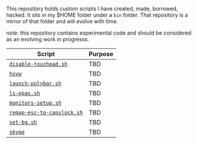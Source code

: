 This repository holds custom scripts I have created, made, borrowed, hacked. It
sits in my $HOME folder under a `bin` folder. That repository is a mirror of
that folder and will evolve with time.

note: this repository contains experimental code and should be considered as an
evolving work in progresss.

Script | Purpose
-------|------------
[`disable-touchpad.sh`](disable-touchpad.sh) | TBD
[`hxvw`](hxvw) | TBD
[`launch-polybar.sh`](launch-polybar.sh) | TBD
[`ls-ppas.sh`](ls-ppas.sh) | TBD
[`monitors-setup.sh`](monitors-setup.sh) | TBD
[`remap-esc-to-capslock.sh`](remap-esc-to-capslock.sh) | TBD
[`set-bg.sh`](set-bg.sh) | TBD
[`skype`](skype) | TBD
